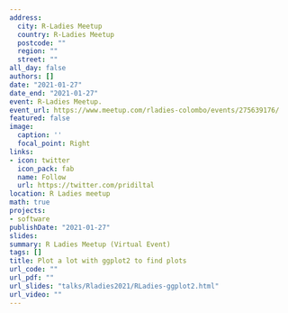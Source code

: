 ```yaml
---
address:
  city: R-Ladies Meetup
  country: R-Ladies Meetup
  postcode: ""
  region: ""
  street: ""
all_day: false
authors: []
date: "2021-01-27"
date_end: "2021-01-27"
event: R-Ladies Meetup.
event_url: https://www.meetup.com/rladies-colombo/events/275639176/
featured: false
image:
  caption: ''
  focal_point: Right
links:
- icon: twitter
  icon_pack: fab
  name: Follow
  url: https://twitter.com/pridiltal
location: R Ladies meetup
math: true
projects:
- software
publishDate: "2021-01-27"
slides: 
summary: R Ladies Meetup (Virtual Event)
tags: []
title: Plot a lot with ggplot2 to find plots
url_code: ""
url_pdf: ""
url_slides: "talks/Rladies2021/RLadies-ggplot2.html" 
url_video: ""
---
```



